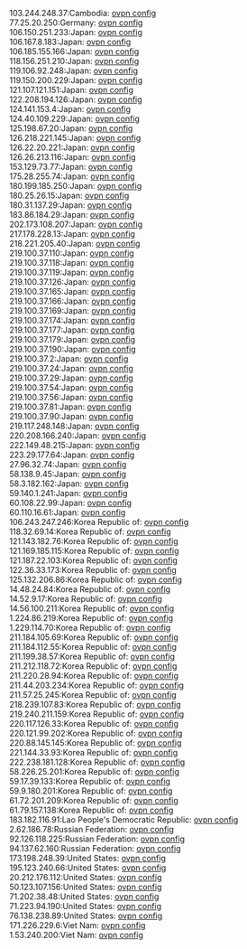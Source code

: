 103.244.248.37:Cambodia: [ovpn config](vpn/103_244_248_37.ovpn)  
77.25.20.250:Germany: [ovpn config](vpn/77_25_20_250.ovpn)  
106.150.251.233:Japan: [ovpn config](vpn/106_150_251_233.ovpn)  
106.167.8.183:Japan: [ovpn config](vpn/106_167_8_183.ovpn)  
106.185.155.166:Japan: [ovpn config](vpn/106_185_155_166.ovpn)  
118.156.251.210:Japan: [ovpn config](vpn/118_156_251_210.ovpn)  
119.106.92.248:Japan: [ovpn config](vpn/119_106_92_248.ovpn)  
119.150.200.229:Japan: [ovpn config](vpn/119_150_200_229.ovpn)  
121.107.121.151:Japan: [ovpn config](vpn/121_107_121_151.ovpn)  
122.208.194.126:Japan: [ovpn config](vpn/122_208_194_126.ovpn)  
124.141.153.4:Japan: [ovpn config](vpn/124_141_153_4.ovpn)  
124.40.109.229:Japan: [ovpn config](vpn/124_40_109_229.ovpn)  
125.198.67.20:Japan: [ovpn config](vpn/125_198_67_20.ovpn)  
126.218.221.145:Japan: [ovpn config](vpn/126_218_221_145.ovpn)  
126.22.20.221:Japan: [ovpn config](vpn/126_22_20_221.ovpn)  
126.26.213.116:Japan: [ovpn config](vpn/126_26_213_116.ovpn)  
153.129.73.77:Japan: [ovpn config](vpn/153_129_73_77.ovpn)  
175.28.255.74:Japan: [ovpn config](vpn/175_28_255_74.ovpn)  
180.199.185.250:Japan: [ovpn config](vpn/180_199_185_250.ovpn)  
180.25.26.15:Japan: [ovpn config](vpn/180_25_26_15.ovpn)  
180.31.137.29:Japan: [ovpn config](vpn/180_31_137_29.ovpn)  
183.86.184.29:Japan: [ovpn config](vpn/183_86_184_29.ovpn)  
202.173.108.207:Japan: [ovpn config](vpn/202_173_108_207.ovpn)  
217.178.228.13:Japan: [ovpn config](vpn/217_178_228_13.ovpn)  
218.221.205.40:Japan: [ovpn config](vpn/218_221_205_40.ovpn)  
219.100.37.110:Japan: [ovpn config](vpn/219_100_37_110.ovpn)  
219.100.37.118:Japan: [ovpn config](vpn/219_100_37_118.ovpn)  
219.100.37.119:Japan: [ovpn config](vpn/219_100_37_119.ovpn)  
219.100.37.126:Japan: [ovpn config](vpn/219_100_37_126.ovpn)  
219.100.37.165:Japan: [ovpn config](vpn/219_100_37_165.ovpn)  
219.100.37.166:Japan: [ovpn config](vpn/219_100_37_166.ovpn)  
219.100.37.169:Japan: [ovpn config](vpn/219_100_37_169.ovpn)  
219.100.37.174:Japan: [ovpn config](vpn/219_100_37_174.ovpn)  
219.100.37.177:Japan: [ovpn config](vpn/219_100_37_177.ovpn)  
219.100.37.179:Japan: [ovpn config](vpn/219_100_37_179.ovpn)  
219.100.37.190:Japan: [ovpn config](vpn/219_100_37_190.ovpn)  
219.100.37.2:Japan: [ovpn config](vpn/219_100_37_2.ovpn)  
219.100.37.24:Japan: [ovpn config](vpn/219_100_37_24.ovpn)  
219.100.37.29:Japan: [ovpn config](vpn/219_100_37_29.ovpn)  
219.100.37.54:Japan: [ovpn config](vpn/219_100_37_54.ovpn)  
219.100.37.56:Japan: [ovpn config](vpn/219_100_37_56.ovpn)  
219.100.37.81:Japan: [ovpn config](vpn/219_100_37_81.ovpn)  
219.100.37.90:Japan: [ovpn config](vpn/219_100_37_90.ovpn)  
219.117.248.148:Japan: [ovpn config](vpn/219_117_248_148.ovpn)  
220.208.166.240:Japan: [ovpn config](vpn/220_208_166_240.ovpn)  
222.149.48.215:Japan: [ovpn config](vpn/222_149_48_215.ovpn)  
223.29.177.64:Japan: [ovpn config](vpn/223_29_177_64.ovpn)  
27.96.32.74:Japan: [ovpn config](vpn/27_96_32_74.ovpn)  
58.138.9.45:Japan: [ovpn config](vpn/58_138_9_45.ovpn)  
58.3.182.162:Japan: [ovpn config](vpn/58_3_182_162.ovpn)  
59.140.1.241:Japan: [ovpn config](vpn/59_140_1_241.ovpn)  
60.108.22.99:Japan: [ovpn config](vpn/60_108_22_99.ovpn)  
60.110.16.61:Japan: [ovpn config](vpn/60_110_16_61.ovpn)  
106.243.247.246:Korea Republic of: [ovpn config](vpn/106_243_247_246.ovpn)  
118.32.69.14:Korea Republic of: [ovpn config](vpn/118_32_69_14.ovpn)  
121.143.182.76:Korea Republic of: [ovpn config](vpn/121_143_182_76.ovpn)  
121.169.185.115:Korea Republic of: [ovpn config](vpn/121_169_185_115.ovpn)  
121.187.22.103:Korea Republic of: [ovpn config](vpn/121_187_22_103.ovpn)  
122.36.33.173:Korea Republic of: [ovpn config](vpn/122_36_33_173.ovpn)  
125.132.206.86:Korea Republic of: [ovpn config](vpn/125_132_206_86.ovpn)  
14.48.24.84:Korea Republic of: [ovpn config](vpn/14_48_24_84.ovpn)  
14.52.9.17:Korea Republic of: [ovpn config](vpn/14_52_9_17.ovpn)  
14.56.100.211:Korea Republic of: [ovpn config](vpn/14_56_100_211.ovpn)  
1.224.86.219:Korea Republic of: [ovpn config](vpn/1_224_86_219.ovpn)  
1.229.114.70:Korea Republic of: [ovpn config](vpn/1_229_114_70.ovpn)  
211.184.105.69:Korea Republic of: [ovpn config](vpn/211_184_105_69.ovpn)  
211.184.112.55:Korea Republic of: [ovpn config](vpn/211_184_112_55.ovpn)  
211.199.38.57:Korea Republic of: [ovpn config](vpn/211_199_38_57.ovpn)  
211.212.118.72:Korea Republic of: [ovpn config](vpn/211_212_118_72.ovpn)  
211.220.28.94:Korea Republic of: [ovpn config](vpn/211_220_28_94.ovpn)  
211.44.203.234:Korea Republic of: [ovpn config](vpn/211_44_203_234.ovpn)  
211.57.25.245:Korea Republic of: [ovpn config](vpn/211_57_25_245.ovpn)  
218.239.107.83:Korea Republic of: [ovpn config](vpn/218_239_107_83.ovpn)  
219.240.211.159:Korea Republic of: [ovpn config](vpn/219_240_211_159.ovpn)  
220.117.126.33:Korea Republic of: [ovpn config](vpn/220_117_126_33.ovpn)  
220.121.99.202:Korea Republic of: [ovpn config](vpn/220_121_99_202.ovpn)  
220.88.145.145:Korea Republic of: [ovpn config](vpn/220_88_145_145.ovpn)  
221.144.33.93:Korea Republic of: [ovpn config](vpn/221_144_33_93.ovpn)  
222.238.181.128:Korea Republic of: [ovpn config](vpn/222_238_181_128.ovpn)  
58.226.25.201:Korea Republic of: [ovpn config](vpn/58_226_25_201.ovpn)  
59.17.39.133:Korea Republic of: [ovpn config](vpn/59_17_39_133.ovpn)  
59.9.180.201:Korea Republic of: [ovpn config](vpn/59_9_180_201.ovpn)  
61.72.201.209:Korea Republic of: [ovpn config](vpn/61_72_201_209.ovpn)  
61.79.157.138:Korea Republic of: [ovpn config](vpn/61_79_157_138.ovpn)  
183.182.116.91:Lao People's Democratic Republic: [ovpn config](vpn/183_182_116_91.ovpn)  
2.62.186.78:Russian Federation: [ovpn config](vpn/2_62_186_78.ovpn)  
92.126.118.225:Russian Federation: [ovpn config](vpn/92_126_118_225.ovpn)  
94.137.62.160:Russian Federation: [ovpn config](vpn/94_137_62_160.ovpn)  
173.198.248.39:United States: [ovpn config](vpn/173_198_248_39.ovpn)  
195.123.240.66:United States: [ovpn config](vpn/195_123_240_66.ovpn)  
20.212.176.112:United States: [ovpn config](vpn/20_212_176_112.ovpn)  
50.123.107.156:United States: [ovpn config](vpn/50_123_107_156.ovpn)  
71.202.38.48:United States: [ovpn config](vpn/71_202_38_48.ovpn)  
71.223.94.190:United States: [ovpn config](vpn/71_223_94_190.ovpn)  
76.138.238.89:United States: [ovpn config](vpn/76_138_238_89.ovpn)  
171.226.229.6:Viet Nam: [ovpn config](vpn/171_226_229_6.ovpn)  
1.53.240.200:Viet Nam: [ovpn config](vpn/1_53_240_200.ovpn)  
